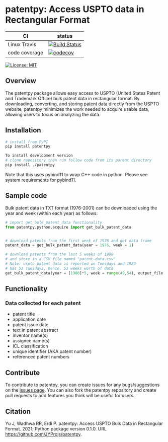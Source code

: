 # patentpy: Access USPTO data in Rectangular Format

|       CI          | status  |
|-------------------|---------|
| Linux Travis      | [![Build Status][travis_badge]][travis_url] |
| code coverage     | [![codecov][codecov_badge]][codecov_url]  |

[codecov_badge]:     https://codecov.io/gh/JYProjs/patentpy/branch/main/graph/badge.svg?token=OZWS94028B
[codecov_url]:       https://codecov.io/gh/JYProjs/patentpy
[travis_badge]:      https://travis-ci.com/JYProjs/patentpy.svg?branch=main
[travis_url]:        https://travis-ci.com/JYProjs/patentpy

<!-- TO-DO table for CI and pip wheel -->
[![License: MIT](https://img.shields.io/badge/License-MIT-blue.svg)](https://opensource.org/licenses/MIT)

## Overview

The patentpy package allows easy access to USPTO (United States Patent and Trademark Office) bulk patent data in rectangular format. By downloading, converting, and storing patent data directly from the USPTO website, patentpy minimizes the work needed to acquire usable data, allowing users to focus on analyzing the data.

## Installation

```bash
# install from PyPI
pip install patentpy

To install development version
# clone repository then run follow code from its parent directory
pip install ./patentpy
```
Note that this uses pybind11 to wrap C++ code in python. Please see system requirements for pybind11.

## Sample code

Bulk patent data in TXT format (1976-2001) can be downloaded using the year and week (within each year) as follows:

```python
# import get_bulk_patent_data functionality
from patentpy.python.acquire import get_bulk_patent_data


# download patents from the first week of 1976 and get data frame
patent_data = get_bulk_patent_data(year = 1976, week = 1)

# download patents from the last 5 weeks of 1980
# and store in a CSV file named "patent-data.csv"
# Note: uspto patent data is reported on Tuesdays and 1980
# has 53 Tuesdays, hence, 53 weeks worth of data
get_bulk_patent_data(year = [1980]*5, week = range(49,54), output_file = "patent-data.csv")
```

## Functionality

### Data collected for each patent

* patent title
* application date
* patent issue date
* text in patent abstract
* inventor name(s)
* assignee name(s)
* ICL classification
* unique identifier (AKA patent number)
* referenced patent numbers

## Contribute

To contribute to patentpy, you can create issues for any bugs/suggestions on the [issues page](https://github.com/JYProjs/patentpy/issues).
You can also fork the patentpy repository and create pull requests to add features you think will be useful for users.

## Citation

Yu J, Wadhwa RR, Erdi P. patentpy: Access USPTO Bulk Data in Rectangular Format. 2021; Python package version 0.1.0. URL https://github.com/JYProjs/patentpy.
